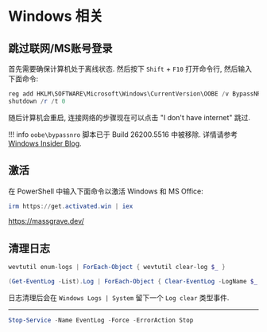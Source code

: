 # Windows 相关

## 跳过联网/MS账号登录

首先需要确保计算机处于离线状态. 然后按下 `Shift` + `F10` 打开命令行, 然后输入下面命令:

```ps1
reg add HKLM\SOFTWARE\Microsoft\Windows\CurrentVersion\OOBE /v BypassNRO /t REG_DWORD /d 1 /f
shutdown /r /t 0
```

随后计算机会重启, 连接网络的步骤现在可以点击 "I don't have internet" 跳过.

!!! info
    `oobe\bypassnro` 脚本已于 Build 26200.5516 中被移除. 详情请参考 [Windows Insider Blog](https://blogs.windows.com/windows-insider/2025/03/28/announcing-windows-11-insider-preview-build-26200-5516-dev-channel/).

## 激活

在 PowerShell 中输入下面命令以激活 Windows 和 MS Office:

```ps1
irm https://get.activated.win | iex
```

<https://massgrave.dev/>

## 清理日志

```ps1
wevtutil enum-logs | ForEach-Object { wevtutil clear-log $_ }

(Get-EventLog -List).Log | ForEach-Object { Clear-EventLog -LogName $_ }
```

日志清理后会在 `Windows Logs | System` 留下一个 `Log clear` 类型事件.

---

```ps1
Stop-Service -Name EventLog -Force -ErrorAction Stop
```
